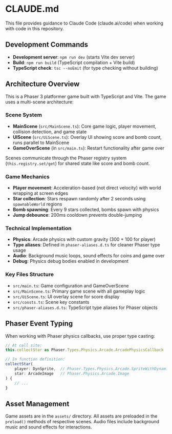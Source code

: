 # CLAUDE.md

This file provides guidance to Claude Code (claude.ai/code) when working with code in this repository.

## Development Commands

- **Development server**: `npm run dev` (starts Vite dev server)
- **Build**: `npm run build` (TypeScript compilation + Vite build)
- **TypeScript check**: `tsc --noEmit` (for type checking without building)

## Architecture Overview

This is a Phaser 3 platformer game built with TypeScript and Vite. The game uses a multi-scene architecture:

### Scene System
- **MainScene** (`src/MainScene.ts`): Core game logic, player movement, collision detection, and game state
- **UIScene** (`src/UiScene.ts`): Overlay UI showing score and bomb count, runs parallel to MainScene
- **GameOverScene** (in `src/main.ts`): Restart functionality after game over

Scenes communicate through the Phaser registry system (`this.registry.set/get`) for shared state like score and bomb count.

### Game Mechanics
- **Player movement**: Acceleration-based (not direct velocity) with world wrapping at screen edges
- **Star collection**: Stars respawn randomly after 2 seconds using `spawnableWorld` regions
- **Bomb spawning**: Every 9 stars collected, bombs spawn with physics
- **Jump debounce**: 200ms cooldown prevents double-jumping

### Technical Implementation
- **Physics**: Arcade physics with custom gravity (300 + 100 for player)
- **Type aliases**: Defined in `phaser-aliases.d.ts` for cleaner Phaser type usage
- **Audio**: Background music loops, sound effects for coins and game over
- **Debug**: Physics debug bodies enabled in development

### Key Files Structure
- `src/main.ts`: Game configuration and GameOverScene
- `src/MainScene.ts`: Primary game scene with all gameplay logic
- `src/UiScene.ts`: UI overlay scene for score display
- `src/consts.ts`: Scene key constants
- `src/phaser-aliases.d.ts`: TypeScript type aliases for Phaser objects

## Phaser Event Typing

When working with Phaser physics callbacks, use proper type casting:

```typescript
// At call site:
this.collectStar as Phaser.Types.Physics.Arcade.ArcadePhysicsCallback

// In function definition:
collectStar(
    player: DynSprite,  // Phaser.Types.Physics.Arcade.SpriteWithDynamicBody
    star: ArcadeImage   // Phaser.Physics.Arcade.Image
) {
    // ...
}
```

## Asset Management
Game assets are in the `assets/` directory. All assets are preloaded in the `preload()` methods of respective scenes. Audio files include background music and sound effects for interactions.